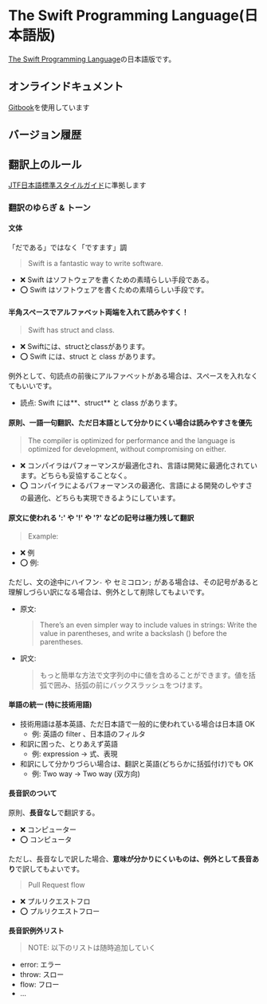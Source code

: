 # The Swift Programming Language\(日本語版\)

[The Swift Programming Language](https://docs.swift.org/swift-book/)の日本語版です。

## オンラインドキュメント

[Gitbook](https://www.gitbook.com)を使用しています

## バージョン履歴

## 翻訳上のルール

[JTF日本語標準スタイルガイド](https://www.jtf.jp/tips/styleguide)に準拠します

### 翻訳のゆらぎ & トーン

#### 文体

「だである」ではなく「ですます」調

> Swift is a fantastic way to write software.

* ❌ Swift はソフトウェアを書くための素晴らしい手段である。
* ⭕️ Swift はソフトウェアを書くための素晴らしい手段です。

#### 半角スペースでアルファベット両端を入れて読みやすく！

> Swift has struct and class.

* ❌ Swiftには、structとclassがあります。
* ⭕️ Swift には、struct と class があります。

例外として、句読点の前後にアルファベットがある場合は、スペースを入れなくてもいいです。

* 読点: Swift には**、struct** と class があります。

#### 原則、一語一句翻訳、ただ日本語として分かりにくい場合は読みやすさを優先

> The compiler is optimized for performance and the language is optimized for development, without compromising on either.

* ❌ コンパイラはパフォーマンスが最適化され、言語は開発に最適化されています。どちらも妥協することなく。
* ⭕️ コンパイラによるパフォーマンスの最適化、言語による開発のしやすさの最適化、どちらも実現できるようにしています。

#### 原文に使われる ':' や '!' や '?' などの記号は極力残して翻訳

> Example:

* ❌ 例
* ⭕️ 例:

ただし、文の途中にハイフン`-` や セミコロン`;` がある場合は、その記号があると理解しづらい訳になる場合は、例外として削除してもよいです。

* 原文:

  > There’s an even simpler way to include values in strings: Write the value in parentheses, and write a backslash \(\) before the parentheses.

* 訳文:

  > もっと簡単な方法で文字列の中に値を含めることができます。値を括弧で囲み、括弧の前にバックスラッシュをつけます。

#### 単語の統一 \(特に技術用語\)

* 技術用語は基本英語、ただ日本語で一般的に使われている場合は日本語 OK
  * 例: 英語の filter 、日本語のフィルタ
* 和訳に困った、とりあえず英語
  * 例: expression -&gt; 式、表現
* 和訳にして分かりづらい場合は、翻訳と英語\(どちらかに括弧付け\)でも OK
  * 例: Two way -&gt; Two way \(双方向\)

#### 長音訳のついて

原則、**長音なし**で翻訳する。

* ❌ コンピューター
* ⭕️ コンピュータ

ただし、長音なしで訳した場合、**意味が分かりにくいものは、例外として長音あり**で訳してもよいです。

> Pull Request flow

* ❌ プルリクエストフロ
* ⭕️ プルリクエストフロー

**長音訳例外リスト**

> NOTE: 以下のリストは随時追加していく

* error: エラー
* throw: スロー
* flow: フロー
* ...







